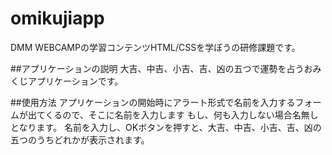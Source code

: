 # omikujiapp 
DMM WEBCAMPの学習コンテンツHTML/CSSを学ぼうの研修課題です。

##アプリケーションの説明
大吉、中吉、小吉、吉、凶の五つで運勢を占うおみくじアプリケーションです。

##使用方法
アプリケーションの開始時にアラート形式で名前を入力するフォームが出てくるので、そこに名前を入力します
もし、何も入力しない場合名無しとなります。
名前を入力し、OKボタンを押すと、大吉、中吉、小吉、吉、凶の五つのうちどれかが表示されます。



